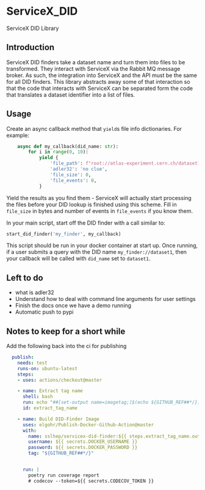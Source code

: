 # ServiceX_DID

 ServiceX DID Library

## Introduction

ServiceX DID finders take a dataset name and turn them into files to be transformed. They interact with ServiceX via the Rabbit MQ message broker. As such, the integration into ServiceX and the API must be the same for all DID finders. This library abstracts away some of that interaction so that the code that interacts with ServiceX can be separated form the code that translates a dataset identifier into a list of files.

## Usage

Create an async callback method that `yield`s file info dictionaries. For example:

```python
    async def my_callback(did_name: str):
        for i in range(0, 10):
            yield {
                'file_path': f"root://atlas-experiment.cern.ch/dataset1/file{i}.root",
                'adler32': 'no clue',
                'file_size': 0,
                'file_events': 0,
            }
```

Yield the results as you find them - ServiceX will actually start processing the files before your DID lookup is finished using this scheme. Fill in `file_size` in bytes and number of events in `file_events` if you know them.

In your main script, start off the DID finder with a call similar to:

```python
start_did_finder('my_finder', my_callback)
```

This script should be run in your docker container at start up. Once running, if a user submits a query with the DID name `my_finder://dataset1`, then your callback will be called with `did_name` set to `dataset1`.

## Left to do

- what is adler32
- Understand how to deal with command line arguments for user settings
- Finish the docs once we have a demo running
- Automatic push to pypi

## Notes to keep for a short while

Add the following back into the ci for publishing

```yaml
  publish:
    needs: test
    runs-on: ubuntu-latest
    steps:
    - uses: actions/checkout@master

    - name: Extract tag name
      shell: bash
      run: echo "##[set-output name=imagetag;]$(echo ${GITHUB_REF##*/})"
      id: extract_tag_name

    - name: Build DID-Finder Image
      uses: elgohr/Publish-Docker-Github-Action@master
      with:
        name: sslhep/servicex-did-finder:${{ steps.extract_tag_name.outputs.imagetag }}
        username: ${{ secrets.DOCKER_USERNAME }}
        password: ${{ secrets.DOCKER_PASSWORD }}
        tag: "${GITHUB_REF##*/}"


      run: |
        poetry run coverage report
        # codecov --token=${{ secrets.CODECOV_TOKEN }}

```

